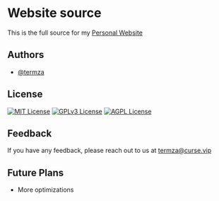 
# Website source

This is the full source for my [Personal Website](https://termza.com/)


## Authors

- [@termza](https://www.github.com/termza)


## License
[![MIT License](https://img.shields.io/badge/License-MIT-green.svg)](https://choosealicense.com/licenses/mit/)
[![GPLv3 License](https://img.shields.io/badge/License-GPL%20v3-yellow.svg)](https://opensource.org/licenses/)
[![AGPL License](https://img.shields.io/badge/license-AGPL-blue.svg)](http://www.gnu.org/licenses/agpl-3.0)


## Feedback

If you have any feedback, please reach out to us at termza@curse.vip


## Future Plans

- More optimizations 

